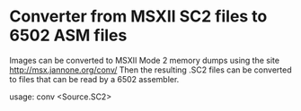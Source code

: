 Converter from MSXII SC2 files to 6502 ASM files
================================================
Images can be converted to MSXII Mode 2 memory dumps using the site http://msx.jannone.org/conv/
Then the resulting .SC2 files can be converted to files that can be read by a 6502 assembler.

usage: conv <Source.SC2> <Destfile>

